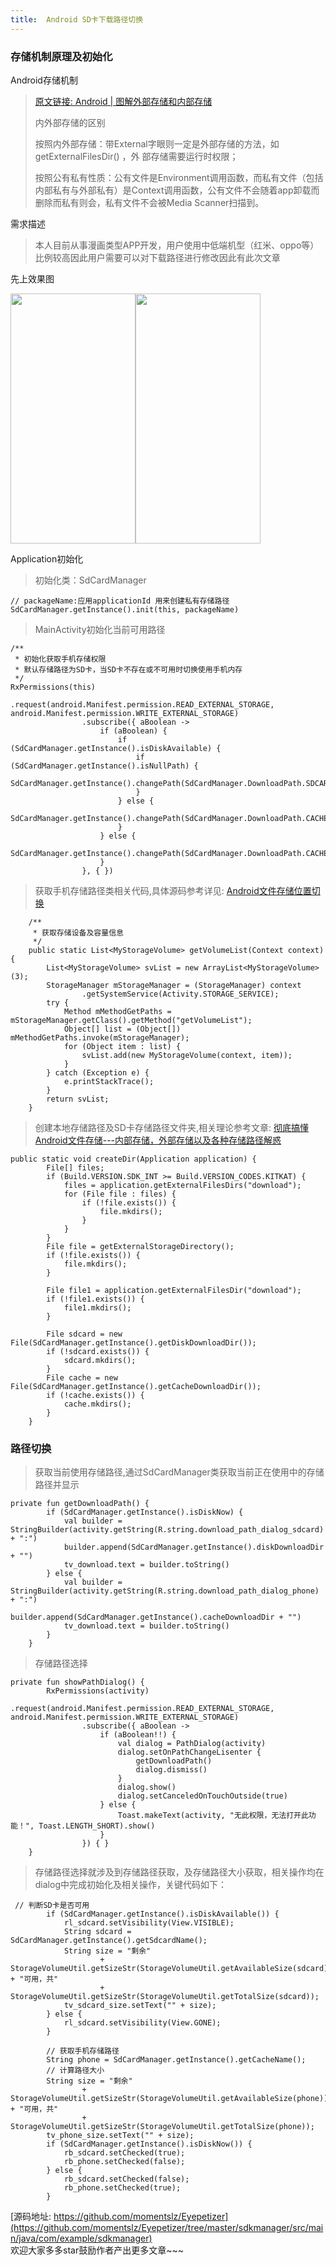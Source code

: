 ```yaml
---
title:	Android SD卡下载路径切换
---
```


### 存储机制原理及初始化

Android存储机制   
>[原文链接: Android | 图解外部存储和内部存储](http://mafei.me/2017/12/19/Android%20%7C%20%E5%9B%BE%E8%A7%A3%E5%A4%96%E9%83%A8%E5%AD%98%E5%82%A8%E5%92%8C%E5%86%85%E9%83%A8%E5%AD%98%E5%82%A8/)
>
> 内外部存储的区别
> 
> 按照内外部存储：带External字眼则一定是外部存储的方法，如 getExternalFilesDir() ，外 部存储需要运行时权限；
>   
> 按照公有私有性质：公有文件是Environment调用函数，而私有文件（包括内部私有与外部私有）是Context调用函数，公有文件不会随着app卸载而删除而私有则会，私有文件不会被Media Scanner扫描到。

需求描述   
> 本人目前从事漫画类型APP开发，用户使用中低端机型（红米、oppo等）比例较高因此用户需要可以对下载路径进行修改因此有此次文章

先上效果图

<img width="200" height="400" src="https://github.com/momentslz/Eyepetizer/blob/master/img/download_path.png?raw=true"/><img width="200" height="400" src="https://github.com/momentslz/Eyepetizer/blob/master/img/download_dialog.png?raw=true"/>

Application初始化
> 初始化类：SdCardManager

```
// packageName:应用applicationId 用来创建私有存储路径
SdCardManager.getInstance().init(this, packageName)
```

> MainActivity初始化当前可用路径

```
/**
 * 初始化获取手机存储权限
 * 默认存储路径为SD卡，当SD卡不存在或不可用时切换使用手机内存
 */
RxPermissions(this)
                .request(android.Manifest.permission.READ_EXTERNAL_STORAGE, android.Manifest.permission.WRITE_EXTERNAL_STORAGE)
                .subscribe({ aBoolean ->
                    if (aBoolean) {
                        if (SdCardManager.getInstance().isDiskAvailable) {
                            if (SdCardManager.getInstance().isNullPath) {
                                SdCardManager.getInstance().changePath(SdCardManager.DownloadPath.SDCARD)
                            }
                        } else {
                            SdCardManager.getInstance().changePath(SdCardManager.DownloadPath.CACHE)
                        }
                    } else {
                        SdCardManager.getInstance().changePath(SdCardManager.DownloadPath.CACHE)
                    }
                }, { })
```

> 获取手机存储路径类相关代码,具体源码参考详见: [Android文件存储位置切换](https://www.aliyun.com/jiaocheng/96447.html)

```
    /**
     * 获取存储设备及容量信息
     */
    public static List<MyStorageVolume> getVolumeList(Context context) {
        List<MyStorageVolume> svList = new ArrayList<MyStorageVolume>(3);
        StorageManager mStorageManager = (StorageManager) context
                .getSystemService(Activity.STORAGE_SERVICE);
        try {
            Method mMethodGetPaths = mStorageManager.getClass().getMethod("getVolumeList");
            Object[] list = (Object[]) mMethodGetPaths.invoke(mStorageManager);
            for (Object item : list) {
                svList.add(new MyStorageVolume(context, item));
            }
        } catch (Exception e) {
            e.printStackTrace();
        }
        return svList;
    }
```
> 创建本地存储路径及SD卡存储路径文件夹,相关理论参考文章: [彻底搞懂Android文件存储---内部存储，外部存储以及各种存储路径解惑](http://blog.csdn.net/u010937230/article/details/73303034)

```
public static void createDir(Application application) {
        File[] files;
        if (Build.VERSION.SDK_INT >= Build.VERSION_CODES.KITKAT) {
            files = application.getExternalFilesDirs("download");
            for (File file : files) {
                if (!file.exists()) {
                    file.mkdirs();
                }
            }
        }
        File file = getExternalStorageDirectory();
        if (!file.exists()) {
            file.mkdirs();
        }

        File file1 = application.getExternalFilesDir("download");
        if (!file1.exists()) {
            file1.mkdirs();
        }

        File sdcard = new File(SdCardManager.getInstance().getDiskDownloadDir());
        if (!sdcard.exists()) {
            sdcard.mkdirs();
        }
        File cache = new File(SdCardManager.getInstance().getCacheDownloadDir());
        if (!cache.exists()) {
            cache.mkdirs();
        }
    }
```

### 路径切换

> 获取当前使用存储路径,通过SdCardManager类获取当前正在使用中的存储路径并显示

```
private fun getDownloadPath() {
        if (SdCardManager.getInstance().isDiskNow) {
            val builder = StringBuilder(activity.getString(R.string.download_path_dialog_sdcard) + ":")
            builder.append(SdCardManager.getInstance().diskDownloadDir + "")
            tv_download.text = builder.toString()
        } else {
            val builder = StringBuilder(activity.getString(R.string.download_path_dialog_phone) + ":")
            builder.append(SdCardManager.getInstance().cacheDownloadDir + "")
            tv_download.text = builder.toString()
        }
    }
```

> 存储路径选择

```
private fun showPathDialog() {
        RxPermissions(activity)
                .request(android.Manifest.permission.READ_EXTERNAL_STORAGE, android.Manifest.permission.WRITE_EXTERNAL_STORAGE)
                .subscribe({ aBoolean ->
                    if (aBoolean!!) {
                        val dialog = PathDialog(activity)
                        dialog.setOnPathChangeLisenter {
                            getDownloadPath()
                            dialog.dismiss()
                        }
                        dialog.show()
                        dialog.setCanceledOnTouchOutside(true)
                    } else {
                        Toast.makeText(activity, "无此权限，无法打开此功能！", Toast.LENGTH_SHORT).show()
                    }
                }) { }
    }
```

> 存储路径选择就涉及到存储路径获取，及存储路径大小获取，相关操作均在dialog中完成初始化及相关操作，关键代码如下：

```
 // 判断SD卡是否可用
        if (SdCardManager.getInstance().isDiskAvailable()) {
            rl_sdcard.setVisibility(View.VISIBLE);
            String sdcard = SdCardManager.getInstance().getSdcardName();
            String size = "剩余"
                    + StorageVolumeUtil.getSizeStr(StorageVolumeUtil.getAvailableSize(sdcard)) + "可用，共"
                    + StorageVolumeUtil.getSizeStr(StorageVolumeUtil.getTotalSize(sdcard));
            tv_sdcard_size.setText("" + size);
        } else {
            rl_sdcard.setVisibility(View.GONE);
        }

        // 获取手机存储路径
        String phone = SdCardManager.getInstance().getCacheName();
        // 计算路径大小
        String size = "剩余"
                + StorageVolumeUtil.getSizeStr(StorageVolumeUtil.getAvailableSize(phone)) + "可用，共"
                + StorageVolumeUtil.getSizeStr(StorageVolumeUtil.getTotalSize(phone));
        tv_phone_size.setText("" + size);
        if (SdCardManager.getInstance().isDiskNow()) {
            rb_sdcard.setChecked(true);
            rb_phone.setChecked(false);
        } else {
            rb_sdcard.setChecked(false);
            rb_phone.setChecked(true);
        }
```


[源码地址: https://github.com/momentslz/Eyepetizer](https://github.com/momentslz/Eyepetizer/tree/master/sdkmanager/src/main/java/com/example/sdkmanager)  
欢迎大家多多star鼓励作者产出更多文章~~~ 














